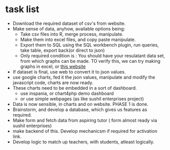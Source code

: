 # task list

- Download the required dataset of csv's from website.
- Make sense of data, anyhow, available options being:
    - Take csv files into R, merge process, manipulate.
    - Make them into excel files, and copy paste manipulate.
    - Export them to SQL using the SQL workbench plugin, run queries, take table, export back(or direct to json)
    - Only required condition is : You should have your resulatant data set, from which graphs can be made. TO verify this, we can try making graphs in excel, or [this website](http://www.csvjson.com/csv2json)
- If dataset is final, use web to convert it to json values.
- use google charts, fed it the json values, manipulate and modify the javascript code, charts are now ready.
- These charts need to be embedded in a sort of dashboard.
    - use inspania, or chart4php demo dashboard
    - or use simple webpages (as like sushil enterprises project)
- Data is now sensible, in charts and on website. PHASE 1 is done.
- Brainstorm, and develop a database, which gives us features as required.
- Make form and fetch data from aspiring tutor ( form almost ready via sushil enterprises)
- make backend of this. Develop mechanicsm if required for activation link.
- Develop logic to match up teachers, with students, atleast logically.

